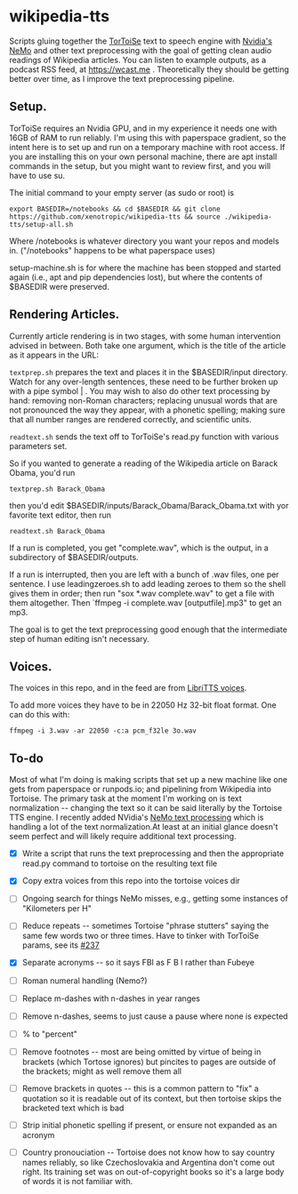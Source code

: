 # wikipedia-tts
Scripts gluing together the [TorToiSe](https://github.com/neonbjb/tortoise-tts) text to speech engine with [Nvidia's NeMo](https://github.com/NVIDIA/NeMo-text-processing) and other text preprocessing with the goal of getting clean audio readings of Wikipedia articles. You can listen to example outputs, as a podcast RSS feed, at https://wcast.me . Theoretically they should be getting better over time, as I improve the text preprocessing pipeline. 

## Setup.

TorToiSe requires an Nvidia GPU, and in my experience it needs one with 16GB of RAM to run reliably. I'm using this with paperspace gradient, so the intent here is to set up and run on a temporary machine with root access. If you are installing this on your own personal machine, there are apt install commands in the setup, but you might want to review first, and you will have to use su. 

The initial command to your empty server (as sudo or root) is

`export BASEDIR=/notebooks && cd $BASEDIR && git clone https://github.com/xenotropic/wikipedia-tts && source ./wikipedia-tts/setup-all.sh`

Where /notebooks is whatever directory you want your repos and models in. ("/notebooks" happens to be what paperspace uses) 

setup-machine.sh  is for where the machine has been stopped and started again (i.e., apt and pip dependencies lost), but where the contents of $BASEDIR were preserved. 

## Rendering Articles. 

Currently article rendering is in two stages, with some human intervention advised in between. Both take one argument, which is the title of the article as it appears in the URL: 

`textprep.sh` prepares the text and places it in the $BASEDIR/input directory. Watch for any over-length sentences, these need to be further broken up with a pipe symbol | . You may wish to also do other text processing by hand: removing non-Roman characters; replacing unusual words that are not pronounced the way they appear, with a phonetic spelling; making sure that all number ranges are rendered correctly, and scientific units.

`readtext.sh` sends the text off to TorToiSe's read.py function with various parameters set. 

So if you wanted to generate a reading of  the Wikipedia article on Barack Obama, you'd run

`textprep.sh Barack_Obama`

then you'd edit $BASEDIR/inputs/Barack_Obama/Barack_Obama.txt with yor favorite text editor, then run

`readtext.sh Barack_Obama`

If a run is completed, you get "complete.wav", which is the output, in a subdirectory of $BASEDIR/outputs. 

If a run is interrupted, then you are left with a bunch of .wav files, one per sentence. I use leadingzeroes.sh to add leading zeroes to them so the shell gives them in order; then run "sox *.wav complete.wav" to get a file with them altogether. Then 
`ffmpeg -i complete.wav [outputfile].mp3" to get an mp3.

The goal is to get the text preprocessing good enough that the intermediate step of human editing isn't necessary.

## Voices. 

The voices in this repo, and in the feed are from [LibriTTS voices](https://www.openslr.org/60/).  
 
To add more voices they have to be in 22050 Hz 32-bit float format. One can do this with:

`ffmpeg -i 3.wav -ar 22050 -c:a pcm_f32le 3o.wav`

## To-do

Most of what I'm doing is making scripts that set up a new machine like one gets from paperspace or runpods.io; and pipelining from Wikipedia into Tortoise. The primary task at the moment I'm working on is text normalization -- changing the text so it can be said literally by the Tortoise TTS engine.  I recently added NVidia's [NeMo text processing](https://github.com/NVIDIA/NeMo-text-processing/) which is handling a lot of the text normalization.At least at an initial glance doesn't seem perfect and will likely require additional text processing.

- [x] Write a script that runs the text preprocessing and then the appropriate read.py command to tortoise on the resulting text file
- [x] Copy extra voices from this repo into the tortoise voices dir
- [ ] Ongoing search for things NeMo misses, e.g., getting some instances of "Kilometers per H"
- [ ] Reduce repeats -- sometimes Tortoise "phrase stutters" saying the same few words two or three times. Have to tinker with TorToiSe params, see its [#237](https://github.com/neonbjb/tortoise-tts/issues/237)
- [x] Separate acronyms -- so it says FBI as F B I rather than Fubeye
- [ ] Roman numeral handling (Nemo?)
- [ ] Replace m-dashes with n-dashes in year ranges
- [ ] Remove n-dashes, seems to just cause a pause where none is expected
- [ ] % to "percent"
- [ ] Remove footnotes -- most are being omitted by virtue of being in brackets (which Tortose ignores) but pincites to pages are outside of the brackets; might as well remove them all
- [ ] Remove brackets in quotes -- this is a common pattern to "fix" a quotation so it is readable out of its context, but then tortoise skips the bracketed text which is bad
- [ ] Strip initial phonetic spelling if present, or ensure not expanded as an acronym
- [ ] Country pronouciation -- Tortoise does not know how to say country names reliably, so like Czechoslovakia and Argentina don't come out right. Its training set was on out-of-copyright books so it's a large body of words it is not familiar with. 

